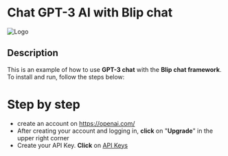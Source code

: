# Chat GPT-3 AI with Blip chat
![Logo]([/docs/contributor/assets/adobe_standard_logo.png](https://www.google.com/url?sa=i&url=https%3A%2F%2Fpt.wikipedia.org%2Fwiki%2FChatGPT&psig=AOvVaw0EFdabO1s2DBSdWxt9tIAL&ust=1677785870452000&source=images&cd=vfe&ved=0CBAQjRxqFwoTCKjelMm9u_0CFQAAAAAdAAAAABAE) "Open AI")
## Description
This is an example of how to use **GPT-3 chat** with the **Blip chat framework**.
To install and run, follow the steps below:

# Step by step
* create an account on https://openai.com/
* After creating your account and logging in, **click** on "**Upgrade**" in the upper right corner
* Create your API Key. **Click** on [API Keys](https://platform.openai.com/account/api-keys) 
